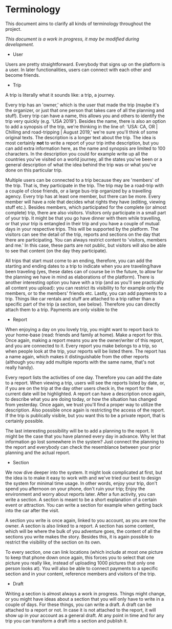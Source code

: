 # Terminology

This document aims to clarify all kinds of terminology throughout the project.

*This document is a work in progress, it may be modified during development.*

* User

Users are pretty straightforward. Everybody that signs up on the platform is a user. In later functionalities, users can connect with each other and become friends.

* Trip

A trip is literally what it sounds like: a trip, a journey.

Every trip has an 'owner,' which is the user that made the trip (maybe it's the organizer, or just that one person that takes care of all the planning and stuff). Every trip can have a name, this allows you and others to identify the trip very quickly (e.g. 'USA 2019'). Besides the name, there is also an option to add a synopsis of the trip, we're thinking in the line of: 'USA: CA, OR \| Chilling and road-tripping \| August 2019,' we're sure you'll think of some original texts. The description is a longer text about the trip. The idea is most certainly **not** to write a report of your trip inthe description, but you can add extra information here, as the name and synopsis are limited to 100 characters. In the description you could for example write up all the countries you've visited on a world journey, all the states you've been or a general description of what the idea behind the trip was or what you've done on this particular trip.

Multiple users can be connected to a trip because they are 'members' of the trip. That is, they participate in the trip. The trip may be a road-trip with a couple of close friends, or a large bus-trip organized by a travelling agency. Every trip has at least one member, but there can be more. Every member will have a role that decides what rights they have (editing, viewing stuff etc.). Besides members, which participated for the complete (or almost complete) trip, there are also visitors. Visitors only participate in a small part of your trip. It might be that you go have dinner with them while travelling, or that your trip is entangled in their trip and you have a couple of mutual days in your respective trips. This will be supported by the platform. The visitors can see the detail of the trip, reports and sections on the day that there are participating. You can always restrict content to 'visitors, members and me.' In this case, these parts are not public, but visitors will also be able to see that content (on the day they participate).

All trips that start must come to an ending, therefore, you can add the starting and ending dates to a trip to indicate when you are traveling/have been traveling (yes, these dates can of course be in the future, to allow for the planning we have in mind as elaborations of the platform). There is another interesting option you have with a trip (and as you'll see practically all content you upload): you can restrict its visibility to for example only the members, or to the members' friends etc. Lastly, you can add payments to a trip. Things like car rentals and stuff are attached to a trip rather than a specific part of the trip (a section, see below). Therefore you can directly attach them to a trip. Payments are only visible to the

* Report

When enjoying a day on you lovely trip, you might want to report back to your home-base (read: friends and family at home). Make a report for this. Once again, making a report means you are the owner/writer of this report, and you are connected to it. Every report you make belongs to a trip, so when people look at the trip, your reports will be listed there. The report has a name again, which makes it distinguishable from the other reports (although you may add multiple reports with the same name, that's not really handy).

Every report lists the activities of one day. Therefore you can add the date to a report. When viewing a trip, users will see the reports listed by date, or, if you are on the trip at the day other users check in, the report for the current date will be highlighted. A report can have a description once again, to describe what you are doing today, or how the situation has changed from yesterday. Once again, we trust you'll find a proper way to utilize the description. Also possible once again is restricting the access of the report. If the trip is publically visible, but you want this to be a private report, that is certainly possible.

The last interesting possibility will be to add a planning to the report. It might be the case that you have planned every day in advance. Why let that information go lost somewhere in the system? Just connect the planning to the report and everybody can check the resemblance between your prior planning and the actual report.

* Section

We now dive deeper into the system. It might look complicated at first, but the idea is to make it easy to work with and we've tried our best to design the system for minimal time usage. In other words, enjoy your trip, don't spend you afternoon on your phone, don't ruin your trip; Enjoy the environment and worry about reports later. After a fun activity, you can write a section. A section is meant to be a short explanation of a certain event or attraction. You can write a section for example when getting back into the car after the visit.

A section you write is once again, linked to you account, as you are now the owner. A section is also linked to a report. A section has some content, which will be where the bulk of you adventure goes, the content of all the sections you write makes the story. Besides this, it is again possible to restrict the visibility of the section on its own.

To every section, one can link locations (which include at most one picture to keep that phone down once again, this forces you to select that one picture you really like, instead of uploading 1000 pictures that only one person looks at). You will also be able to connect payments to a specific section and in your content, reference members and visitors of the trip.

* Draft

Writing a section is almost always a work in progress. Things might change, or you might have ideas about a section that you will only have to write in a couple of days. For these things, you can write a draft. A draft can be attached to a report or not. In case it is not attached to the report, it will show up in your account as a general draft. At any point in time and for any trip you can transform a draft into a section and publish it.
